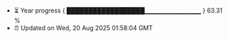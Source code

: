 - ⏳ Year progress { ██████████████████▁▁▁▁▁▁▁▁▁▁▁▁ } 63.31 %
- ⏰ Updated on Wed, 20 Aug 2025 01:58:04 GMT

